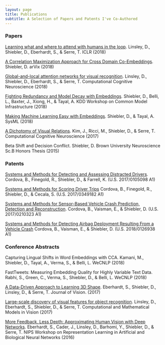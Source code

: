 ```yaml
---
layout: page
title: Publications
subtitle: A Selection of Papers and Patents I've Co-Authored
---
```

<script>
  (function(i,s,o,g,r,a,m){i['GoogleAnalyticsObject']=r;i[r]=i[r]||function(){
  (i[r].q=i[r].q||[]).push(arguments)},i[r].l=1*new Date();a=s.createElement(o),
  m=s.getElementsByTagName(o)[0];a.async=1;a.src=g;m.parentNode.insertBefore(a,m)
  })(window,document,'script','https://www.google-analytics.com/analytics.js','ga');

  ga('create', 'UA-82391879-1', 'auto');
  ga('send', 'pageview');

</script>


### Papers

[Learning what and where to attend with humans in the loop](https://openreview.net/forum?id=BJgLg3R9KQ). Linsley, D., Shiebler, D., Eberhardt, S., & Serre, T. ICLR (2018)

[A Correlation Maximization Approach for Cross Domain Co-Embeddings](https://arxiv.org/abs/1809.03497). Shiebler, D. arVix (2018)

[Global-and-local attention networks for visual recognition](https://arxiv.org/abs/1805.08819). Linsley, D., Shiebler, D., Eberhardt, S., & Serre, T.  Computational Cognitive Neuroscience (2018)

[Fighting Redundancy and Model Decay with Embeddings](https://arxiv.org/abs/1809.07703). Shiebler, D., Belli, L., Baxter, J., Xiong, H., & Tayal, A.  KDD Workshop on Common Model Infrastructure (2018)

[Making Machine Learning Easy with Embeddings](https://www.sysml.cc/doc/115.pdf). Shiebler, D., & Tayal, A. SysML (2018)

[A Dichotomy of Visual Relations](https://www2.securecms.com/CCNeuro/docs-0/5928ea9668ed3f69508a256a.pdf). Kim, J., Ricci, M., Shiebler, D., & Serre, T. Computational Cognitive Neuroscience (2017)

Beta Shift and Decision Conflict. Shiebler, D. Brown University Neuroscience Sc.B Honors Thesis (2015)


### Patents

[Systems and Methods for Detecting and Assessing Distracted Drivers](https://patents.google.com/patent/US20170105098A1/en). Cordova, B., Finegold, R., Shiebler, D., & Farrell, K. (U.S. 2017/0105098 A1)

[Systems and Methods for Scoring Driver Trips](https://patents.google.com/patent/US20170349182A1/en) Cordova, B., Finegold, R., Shiebler, D., & Cecala, S. (U.S. 2017/0349182 A1)

[Systems and Methods for Sensor-Based Vehicle Crash Prediction, Detection and Reconstruction](https://patents.google.com/patent/US20170210323A1/en). Cordova, B., Vaisman, E., &  Shiebler, D. (U.S. 2017/0210323 A1)

[Systems and Methods for Detecting Airbag Deployment Resulting From a Vehicle Crash](https://patents.google.com/patent/US20180126938A1/en) Cordova, B., Vaisman, E., &  Shiebler, D. (U.S. 2018/0126938 A1)


### Conference Abstracts

Capturing Lingual Shifts in Word Embeddings with CCA. Kamani, M., Shiebler, D., Tayal, A., Verma, S., & Belli, L.  WeCNLP (2018)

FastTweets: Measuring Embedding Quality for Highly Variable Text Data. Rabhi, S., Green, C., Verma, S., Shiebler, D., & Belli, L. WeCNLP (2018)

[A Data-Driven Approach to Learning 3D Shape](https://jov.arvojournals.org/article.aspx?articleid=2651288). Eberhardt, S., Shiebler, D., Linsley, D., & Serre, T. Journal of Vision. (2017)

[Large-scale discovery of visual features for object recognition](https://docs.lib.purdue.edu/modvis/2017/session02/4/). Linsley, D., Eberhardt, S., Shiebler, D., & Serre, T. Computational and Mathematical Models in Vision (2017)

[More Feedback, Less Depth: Approximating Human Vision with Deep Networks](https://docs.google.com/viewer?a=v&pid=sites&srcid=ZGVmYXVsdGRvbWFpbnxtbGluaTIwMTZuaXBzfGd4OjUwYjk3YzdmMjdlNGVlM2E). Eberhardt, S., Cader, J., Linsley, D., Barhomi, Y., Shiebler, D., & Serre, T. NIPS Workshop on Representation Learning in Artificial and Biological Neural Networks (2016)
